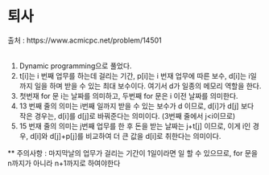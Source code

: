 <h1>퇴사</h1>
출처 : https://www.acmicpc.net/problem/14501 <br><br>

1. Dynamic programming으로 풀었다. <br>
2. t[i]는 i 번째 업무를 하는데 걸리는 기간, p[i]는 i 번재 업무에 따른 보수, d[i]는 i일까지 일을 하며 받을 수 있는 최대 보수이다. 여기서 d가 일종의 메모리 역할을 한다.<br>
3. 첫번재 for 문 i는 날짜를 의미하고, 두번째 for 문은 i 이전 날짜를 의미한다. <br>
4. 13 번째 줄의 의미는 i번째 일까지 받을 수 있는 보수가 d 이므로, d[i]가 d[j] 보다 작은 경우는, d[i]를 d[j]로 바꿔준다는 의미이다. (3번째 줄에서 j<i이므로) <br>
5. 15 번재 줄의 의미는 j번째 업무를 한 후 돈을 받는 날짜는 j+t[j] 이므로, 이게 i인 경우, d[i]와 d[j]+p[j]를 비교하여 더 큰 값을 d[i]로 취한다는 의미이다. <br>

** 주의사항 : 마지막날의 업무가 걸리는 기간이 1일이라면 일 할 수 있으므로, for 문을 n까지가 아니라 n+1까지로 하여야한다
